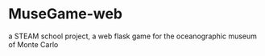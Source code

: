 # MuseGame-web
 a STEAM school project, a web flask game for the oceanographic museum of Monte Carlo
